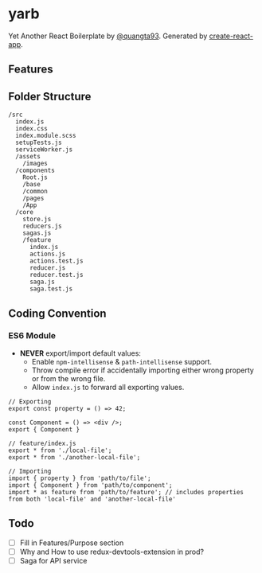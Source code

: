 # yarb
Yet Another React Boilerplate by [@quangta93](https://github.com/quangta93). Generated by [create-react-app](https://facebook.github.io/create-react-app/).

## Features

## Folder Structure
```
/src
  index.js
  index.css
  index.module.scss
  setupTests.js
  serviceWorker.js
  /assets
    /images
  /components
    Root.js
    /base
    /common
    /pages
    /App
  /core
    store.js
    reducers.js
    sagas.js
    /feature
      index.js
      actions.js
      actions.test.js
      reducer.js
      reducer.test.js
      saga.js
      saga.test.js
```

## Coding Convention
### ES6 Module
- **NEVER** export/import default values:
  - Enable `npm-intellisense` & `path-intellisense` support.
  - Throw compile error if accidentally importing either wrong property or from the wrong file.
  - Allow `index.js` to forward all exporting values.
```
// Exporting
export const property = () => 42;

const Component = () => <div />;
export { Component }

// feature/index.js
export * from './local-file';
export * from './another-local-file';

// Importing
import { property } from 'path/to/file';
import { Component } from 'path/to/component';
import * as feature from 'path/to/feature'; // includes properties from both 'local-file' and 'another-local-file'
```

## Todo
- [ ] Fill in Features/Purpose section
- [ ] Why and How to use redux-devtools-extension in prod?
- [ ] Saga for API service
